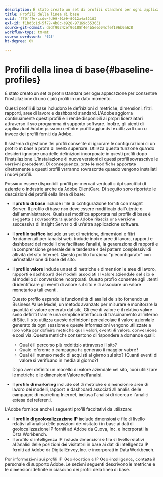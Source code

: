 ```yaml
---
description: È stato creato un set di profili standard per ogni applicazione per consentire l’installazione di uno o più profili in un dato momento.
title: Profili della linea di base
uuid: ff76ff7e-ccde-4d99-9109-8612a4a83183
exl-id: f1bd5c1d-5f79-4b8c-9928-97169d553631
source-git-commit: d9df90242ef96188f4e4b5e6d04cfef196b0a628
workflow-type: tm+mt
source-wordcount: '625'
ht-degree: 0%

---
```


# Profili della linea di base{#baseline-profiles}

È stato creato un set di profili standard per ogni applicazione per consentire l’installazione di uno o più profili in un dato momento.

Questi profili di base includono le definizioni di metriche, dimensioni, filtri, rapporti, aree di lavoro e dashboard standard. L&#39;Adobe aggiorna continuamente questi profili e li rende disponibili ai propri licenziatari attraverso il suo programma di supporto software. Inoltre, gli utenti di applicazioni Adobe possono definire profili aggiuntivi e utilizzarli con o invece dei profili forniti da Adobe.

Il sistema di gestione dei profili consente di ignorare le configurazioni di un profilo in base a profili di livello superiore. Utilizza questa funzione quando desideri ignorare una delle definizioni incorporate in questi profili dopo l’installazione. L’installazione di nuove versioni di questi profili sovrascrive le versioni precedenti. Di conseguenza, tutte le modifiche apportate direttamente a questi profili verranno sovrascritte quando vengono installati i nuovi profili.

Possono essere disponibili profili per mercati verticali o tipi specifici di aziende o industrie anche da Adobe ClientCare. Di seguito sono riportate le descrizioni dei profili della linea di base:

* Il **profilo di base** include i file di configurazione forniti con Insight Server. Il profilo di base non deve essere modificato dall&#39;utente o dall&#39;amministratore. Qualsiasi modifica apportata nel profilo di base è soggetta a sovrascrittura quando Adobe rilascia una versione successiva di Insight Server o di un’altra applicazione software.
* Il **profilo traffico** include un set di metriche, dimensioni e filtri fondamentali per l’analisi web. Include inoltre aree di lavoro, rapporti e dashboard dei modelli che facilitano l’analisi, la generazione di rapporti e la comprensione generale delle tendenze e dei pattern complessivi di attività del sito Internet. Questo profilo funziona &quot;preconfigurato&quot; con un’installazione di base del sito.
* Il **profilo valore** include un set di metriche e dimensioni e aree di lavoro, rapporti e dashboard dei modelli associati al valore aziendale del sito e al modello di conversione incorporati. Questo profilo consente agli utenti di identificare gli eventi di valore sul sito e di associare un valore monetario a tali eventi.

   Questo profilo espande le funzionalità di analisi del sito fornendo un Business Value Model, un metodo avanzato per misurare e monitorare la quantità di valore generato dal sito. Gli eventi valore e il relativo valore sono definiti tramite una semplice interfaccia di trascinamento all’interno di Site. Il sito utilizza queste definizioni per calcolare il valore aziendale generato da ogni sessione e queste informazioni vengono utilizzate a loro volta per definire metriche quali valori, eventi di valore, conversione e così via. Queste metriche consentono di rispondere a domande quali:

   * Qual è il percorso più redditizio attraverso il sito?
   * Quale referente o campagna ha generato il maggior valore?
   * Qual è il numero medio di acquisti al giorno sul sito? (Quanti eventi di valore si verificano in media al giorno?)

   Dopo aver definito un modello di valore aziendale nel sito, puoi utilizzare le metriche e le dimensioni Valore nell’analisi.

* Il **profilo di marketing** include set di metriche e dimensioni e aree di lavoro dei modelli, rapporti e dashboard associati all&#39;analisi delle campagne di marketing Internet, inclusa l&#39;analisi di ricerca e l&#39;analisi estesa dei referenti.

L’Adobe fornisce anche i seguenti profili facoltativi da utilizzare:

* Il **profilo di geolocalizzazione IP** include dimensioni e file di livello relativi all’analisi delle posizioni dei visitatori in base ai dati di geolocalizzazione IP forniti ad Adobe da Quova, Inc. e incorporati in Data Workbench.
* Il profilo di intelligenza IP include dimensioni e file di livello relativi all’analisi delle posizioni dei visitatori in base ai dati di intelligenza IP forniti ad Adobe da Digital Envoy, Inc. e incorporati in Data Workbench.

Per informazioni sui profili IP-Geo-location e IP Geo-intelligence, contatta il personale di supporto Adobe. Le sezioni seguenti descrivono le metriche e le dimensioni definite in ciascuno dei profili della linea di base.
